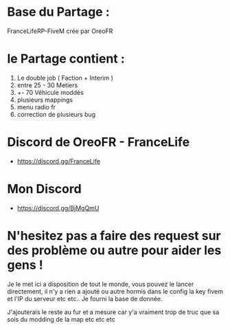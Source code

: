 # Base du Partage : 
FranceLifeRP-FiveM crée par OreoFR

# le Partage contient : 

1. Le double job ( Faction + Interim )
2. entre 25 - 30 Metiers
3. +- 70 Véhicule moddés
4. plusieurs mappings
5. menu radio fr
6. correction de plusieurs bug

# Discord de OreoFR - FranceLife 
- https://discord.gg/FranceLife

# Mon Discord
- https://discord.gg/BjMgQmU

# N'hesitez pas a faire des request sur des problème ou autre pour aider les gens !

Je le met ici a disposition de tout le monde, vous pouvez le lancer directement,
il n'y a rien a ajouté ou autre hormis dans le config la key fivem et l'IP du serveur etc etc..
Je fourni la base de donnée.

J'ajouterais le reste au fur et a mesure car y'a vraiment trop de truc que sa sois du modding de la map etc etc etc
